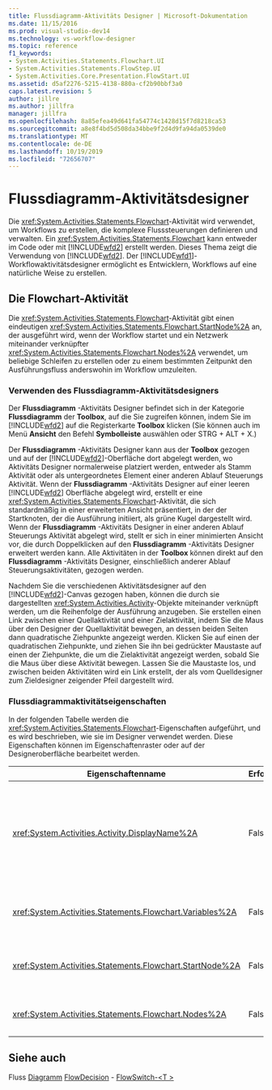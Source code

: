```yaml
---
title: Flussdiagramm-Aktivitäts Designer | Microsoft-Dokumentation
ms.date: 11/15/2016
ms.prod: visual-studio-dev14
ms.technology: vs-workflow-designer
ms.topic: reference
f1_keywords:
- System.Activities.Statements.Flowchart.UI
- System.Activities.Statements.FlowStep.UI
- System.Activities.Core.Presentation.FlowStart.UI
ms.assetid: d5af2276-5215-4138-880a-cf2b90bbf3a0
caps.latest.revision: 5
author: jillre
ms.author: jillfra
manager: jillfra
ms.openlocfilehash: 8a85efea49d641fa54774c1428d15f7d8218ca53
ms.sourcegitcommit: a8e8f4bd5d508da34bbe9f2d4d9fa94da0539de0
ms.translationtype: MT
ms.contentlocale: de-DE
ms.lasthandoff: 10/19/2019
ms.locfileid: "72656707"
---
```

# <a name="flowchart-activity-designer"></a>Flussdiagramm-Aktivitätsdesigner
Die <xref:System.Activities.Statements.Flowchart>-Aktivität wird verwendet, um Workflows zu erstellen, die komplexe Flusssteuerungen definieren und verwalten. Ein <xref:System.Activities.Statements.Flowchart> kann entweder im Code oder mit [!INCLUDE[wfd2](../includes/wfd2-md.md)] erstellt werden. Dieses Thema zeigt die Verwendung von [!INCLUDE[wfd2](../includes/wfd2-md.md)]. Der [!INCLUDE[wfd1](../includes/wfd1-md.md)]-Workflowaktivitätsdesigner ermöglicht es Entwicklern, Workflows auf eine natürliche Weise zu erstellen.

## <a name="the-flowchart-activity"></a>Die Flowchart-Aktivität
 Die <xref:System.Activities.Statements.Flowchart>-Aktivität gibt einen eindeutigen <xref:System.Activities.Statements.Flowchart.StartNode%2A> an, der ausgeführt wird, wenn der Workflow startet und ein Netzwerk miteinander verknüpfter <xref:System.Activities.Statements.Flowchart.Nodes%2A> verwendet, um beliebige Schleifen zu erstellen oder zu einem bestimmten Zeitpunkt den Ausführungsfluss anderswohin im Workflow umzuleiten.

### <a name="using-the-flowchart-activity-designer"></a>Verwenden des Flussdiagramm-Aktivitätsdesigners
 Der **Flussdiagramm** -Aktivitäts Designer befindet sich in der Kategorie **Flussdiagramm** der **Toolbox**, auf die Sie zugreifen können, indem Sie im [!INCLUDE[wfd2](../includes/wfd2-md.md)] auf die Registerkarte **Toolbox** klicken (Sie können auch im Menü **Ansicht** den Befehl **Symbolleiste** auswählen oder STRG + ALT + X.)

 Der **Flussdiagramm** -Aktivitäts Designer kann aus der **Toolbox** gezogen und auf der [!INCLUDE[wfd2](../includes/wfd2-md.md)]-Oberfläche dort abgelegt werden, wo Aktivitäts Designer normalerweise platziert werden, entweder als Stamm Aktivität oder als untergeordnetes Element einer anderen Ablauf Steuerungs Aktivität. Wenn der **Flussdiagramm** -Aktivitäts Designer auf einer leeren [!INCLUDE[wfd2](../includes/wfd2-md.md)] Oberfläche abgelegt wird, erstellt er eine <xref:System.Activities.Statements.Flowchart>-Aktivität, die sich standardmäßig in einer erweiterten Ansicht präsentiert, in der der Startknoten, der die Ausführung initiiert, als grüne Kugel dargestellt wird. Wenn der **Flussdiagramm** -Aktivitäts Designer in einer anderen Ablauf Steuerungs Aktivität abgelegt wird, stellt er sich in einer minimierten Ansicht vor, die durch Doppelklicken auf den **Flussdiagramm** -Aktivitäts Designer erweitert werden kann. Alle Aktivitäten in der **Toolbox** können direkt auf den **Flussdiagramm** -Aktivitäts Designer, einschließlich anderer Ablauf Steuerungsaktivitäten, gezogen werden.

 Nachdem Sie die verschiedenen Aktivitätsdesigner auf den [!INCLUDE[wfd2](../includes/wfd2-md.md)]-Canvas gezogen haben, können die durch sie dargestellten <xref:System.Activities.Activity>-Objekte miteinander verknüpft werden, um die Reihenfolge der Ausführung anzugeben. Sie erstellen einen Link zwischen einer Quellaktivität und einer Zielaktivität, indem Sie die Maus über den Designer der Quellaktivität bewegen, an dessen beiden Seiten dann quadratische Ziehpunkte angezeigt werden. Klicken Sie auf einen der quadratischen Ziehpunkte, und ziehen Sie ihn bei gedrückter Maustaste auf einen der Ziehpunkte, die um die Zielaktivität angezeigt werden, sobald Sie die Maus über diese Aktivität bewegen. Lassen Sie die Maustaste los, und zwischen beiden Aktivitäten wird ein Link erstellt, der als vom Quelldesigner zum Zieldesigner zeigender Pfeil dargestellt wird.

### <a name="flowchart-activity-properties"></a>Flussdiagrammaktivitätseigenschaften
 In der folgenden Tabelle werden die <xref:System.Activities.Statements.Flowchart>-Eigenschaften aufgeführt, und es wird beschrieben, wie sie im Designer verwendet werden. Diese Eigenschaften können im Eigenschaftenraster oder auf der Designeroberfläche bearbeitet werden.

|Eigenschaftenname|Erforderlich|Verwendung|
|-------------------|--------------|-----------|
|<xref:System.Activities.Activity.DisplayName%2A>|False|Gibt den Anzeigenamen des Aktivitätsdesigners im Header an. Der Standardwert lautet Flussdiagramm. Der Wert kann im **Eigenschaften** Fenster oder direkt im Header des Aktivitäts Designers bearbeitet werden.<br /><br /> Obwohl der <xref:System.Activities.Activity.DisplayName%2A> nicht zwingend erforderlich ist, wird empfohlen, einen Anzeigenamen zu verwenden.|
|<xref:System.Activities.Statements.Flowchart.Variables%2A>|False|Die Auflistung der innerhalb dieses <xref:System.Activities.Statements.Flowchart> gültigen Variablen, mittels derer der Zustand gemeinsam mit seinen untergeordneten Aktivitäten verwendet wird.|
|<xref:System.Activities.Statements.Flowchart.StartNode%2A>|False|Der <xref:System.Activities.Statements.FlowNode>, der ausgeführt wird, wenn <xref:System.Activities.Statements.Flowchart> startet.|
|<xref:System.Activities.Statements.Flowchart.Nodes%2A>|False|Enthält die Auflistung der <xref:System.Activities.Statements.FlowNode>-Objekte im <xref:System.Activities.Statements.Flowchart>.|

## <a name="see-also"></a>Siehe auch
 Fluss [Diagramm](../workflow-designer/flowchart-activity-designers.md) [FlowDecision](../workflow-designer/flowdecision-activity-designer.md) - [FlowSwitch-\<T >](../workflow-designer/flowswitch-t-activity-designer.md)
